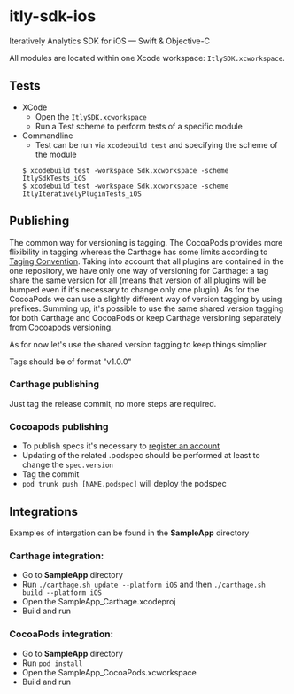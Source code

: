 # itly-sdk-ios
Iteratively Analytics SDK for iOS — Swift &amp; Objective-C

All modules are located within one Xcode workspace: `ItlySDK.xcworkspace`.

## Tests
* XCode
    - Open the `ItlySDK.xcworkspace`
    - Run a Test scheme to perform tests of a specific module
* Commandline
    - Test can be run via `xcodebuild test` and specifying the scheme of the module
  ```
  $ xcodebuild test -workspace Sdk.xcworkspace -scheme ItlySdkTests_iOS
  $ xcodebuild test -workspace Sdk.xcworkspace -scheme ItlyIterativelyPluginTests_iOS
  ```
## Publishing
The common way for versioning is tagging. The CocoaPods provides more flixibility in tagging whereas the Carthage has some limits according to [Taging Convention](https://github.com/Carthage/Carthage#tag-stable-releases). Taking into account that all plugins are contained in the one repository, we have only one way of versioning for Carthage: a tag share the same version for all (means that version of all plugins will be bumped even if it's necessary to change only one plugin). As for the CocoaPods we can use a slightly different way of version tagging by using prefixes.
Summing up, it's possible to use the same shared version tagging for both Carthage and CocoaPods or keep Carthage versioning separately from Cocoapods versioning.

As for now let's use the shared version tagging to keep things simplier.

Tags should be of format "v1.0.0"

### Carthage publishing
Just tag the release commit, no more steps are required.

### Cocoapods publishing
- To publish specs it's necessary to [register an account](https://guides.cocoapods.org/making/getting-setup-with-trunk.html)
- Updating of the related .podspec should be performed at least to change the `spec.version`
- Tag the commit
- `pod trunk push [NAME.podspec]` will deploy the podspec

## Integrations
Examples of intergation can be found in the **SampleApp** directory 

### Carthage integration:
- Go to **SampleApp** directory
- Run `./carthage.sh update --platform iOS` and then `./carthage.sh build --platform iOS`
- Open the SampleApp_Carthage.xcodeproj
- Build and run

### CocoaPods integration:
- Go to **SampleApp** directory
- Run `pod install`
- Open the SampleApp_CocoaPods.xcworkspace
- Build and run

